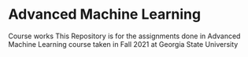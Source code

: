# Advanced Machine Learning
Course works
This Repository is for the assignments done in Advanced Machine Learning course taken in Fall 2021 at Georgia State University
